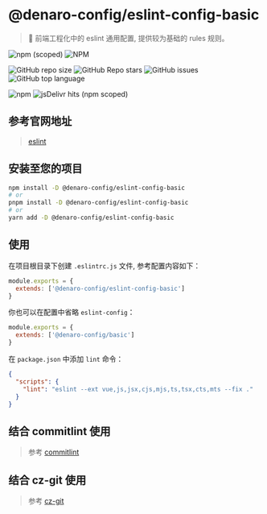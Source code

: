 # @denaro-config/eslint-config-basic

> :tada: 前端工程化中的 eslint 通用配置, 提供较为基础的 rules 规则。

![npm (scoped)](https://img.shields.io/npm/v/%40denaro-config/eslint-config-basic)
![NPM](https://img.shields.io/npm/l/%40denaro-config%2Feslint-config-basic)

![GitHub repo size](https://img.shields.io/github/repo-size/denaro-org/frontend-engineering-config)
![GitHub Repo stars](https://img.shields.io/github/stars/denaro-org/frontend-engineering-config)
![GitHub issues](https://img.shields.io/github/issues/denaro-org/frontend-engineering-config)
![GitHub top language](https://img.shields.io/github/languages/top/denaro-org/frontend-engineering-config)

![npm](https://img.shields.io/npm/dw/%40denaro-config/eslint-config-basic)
![jsDelivr hits (npm scoped)](https://img.shields.io/jsdelivr/npm/hd/%40denaro-config%2Feslint-config-basic)

## 参考官网地址

> [eslint](https://eslint.org/)

## 安装至您的项目

```bash
npm install -D @denaro-config/eslint-config-basic
# or
pnpm install -D @denaro-config/eslint-config-basic
# or
yarn add -D @denaro-config/eslint-config-basic
```

## 使用

在项目根目录下创建 `.eslintrc.js` 文件, 参考配置内容如下：

```js
module.exports = {
  extends: ['@denaro-config/eslint-config-basic']
}
```

你也可以在配置中省略 `eslint-config`：

```js
module.exports = {
  extends: ['@denaro-config/basic']
}
```

在 `package.json` 中添加 `lint` 命令：

```json
{
  "scripts": {
    "lint": "eslint --ext vue,js,jsx,cjs,mjs,ts,tsx,cts,mts --fix ."
  }
}
```

## 结合 commitlint 使用

> 参考 [commitlint](../commitlint/README.md)

## 结合 cz-git 使用

> 参考 [cz-git](../cz-git/README.md)
